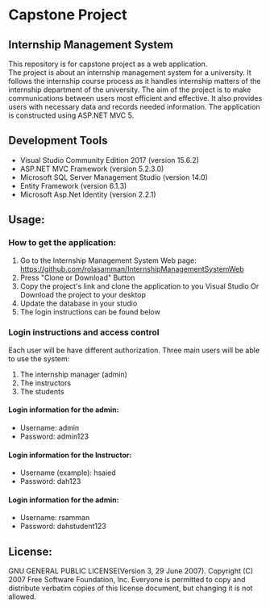 # Capstone Project
## Internship Management System
This repository is for capstone project as a web application.  
The project is about an internship management system for a university. It follows the internship course process as it handles internship matters of the internship department of the university. The aim of the project is to make communications between users most efficient and effective. It also provides users with necessary data and records needed information.
The application is constructed using ASP.NET MVC 5.

## Development Tools
* Visual Studio Community Edition 2017 (version 15.6.2)
* ASP.NET MVC Framework (version 5.2.3.0)
* Microsoft SQL Server Management Studio (version 14.0)
* Entity Framework (version 6.1.3)
* Microsoft Asp.Net Identity (version 2.2.1)

## Usage: 
### How to get the application:
1. Go to the Internship Management System Web page: https://github.com/rolasamman/InternshipManagementSystemWeb
2. Press "Clone or Download" Button
3. Copy the project's link and clone the application to you Visual Studio
    Or Download the project to your desktop
4. Update the database in your studio 
5. The login instructions can be found below

### Login instructions and access control
Each user will be have different authorization. Three main users will be able to use the system: 
1. The internship manager (admin)
2. The instructors 
3. The students

#### Login information for the admin:

* Username: admin
* Password: admin123

#### Login information for the Instructor:

* Username (example): hsaied
* Password: dah123

#### Login information for the admin:

* Username: rsamman
* Password: dahstudent123

## License: 
GNU GENERAL PUBLIC LICENSE(Version 3, 29 June 2007).
     Copyright (C) 2007 Free Software Foundation, Inc.
     Everyone is permitted to copy and distribute verbatim copies
     of this license document, but changing it is not allowed.




